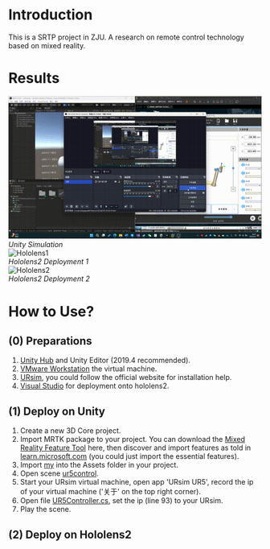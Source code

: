 # Introduction
This is a SRTP project in ZJU. A research on remote control technology based on mixed reality.

# Results
![unity](https://github.com/FelixChristian011226/RoboticArmsControlWithMixedReality/blob/main/Results/Unity.gif)  
                        *Unity Simulation*  
![Hololens1](https://github.com/FelixChristian011226/RoboticArmsControlWithMixedReality/blob/main/Results/Hololens1.gif)  
                        *Hololens2 Deployment 1*  
![Hololens2](https://github.com/FelixChristian011226/RoboticArmsControlWithMixedReality/blob/main/Results/Hololens2.gif)  
                        *Hololens2 Deployment 2*  

# How to Use?
## (0) Preparations
1. [Unity Hub](https://unity.com/cn/unity-hub) and Unity Editor (2019.4 recommended).
2. [VMware Workstation](https://www.vmware.com/cn/products/workstation-player.html) the virtual machine.
3. [URsim](https://www.universal-robots.com/download/software-e-series/simulator-non-linux/offline-simulator-e-series-ur-sim-for-non-linux-594/), you could follow the official website for installation help.
4. [Visual Studio](https://visualstudio.microsoft.com/zh-hans/) for deployment onto hololens2.
## (1) Deploy on Unity
1. Create a new 3D Core project.
2. Import MRTK package to your project. You can download the [Mixed Reality Feature Tool](https://www.microsoft.com/en-us/download/details.aspx?id=102778) here, then discover and import features as told in [learn.microsoft.com](https://learn.microsoft.com/zh-cn/windows/mixed-reality/mrtk-unity/mrtk2/configuration/usingupm?view=mrtkunity-2022-05) (you could just import the essential features).
3. Import [my](https://github.com/FelixChristian011226/RoboticArmsControlWithMixedReality/tree/main/my) into the Assets folder in your project.
4. Open scene [ur5control](https://github.com/FelixChristian011226/RoboticArmsControlWithMixedReality/blob/main/my/UR5/ur5control.unity).
5. Start your URsim virtual machine, open app 'URsim UR5', record the ip of your virtual machine ('关于' on the top right corner).
6. Open file [UR5Controller.cs](https://github.com/FelixChristian011226/RoboticArmsControlWithMixedReality/blob/main/my/UR5/UR5Controller.cs), set the ip (line 93) to your URsim.
7. Play the scene.
## (2) Deploy on Hololens2
